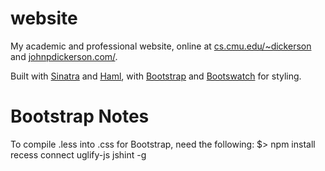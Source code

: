 website
=======

My academic and professional website, online at [cs.cmu.edu/~dickerson](http://www.cs.cmu.edu/~dickerson) and [johnpdickerson.com/](http://johnpdickerson.com/).

Built with [Sinatra](http://www.sinatrarb.com/) and [Haml](http://haml.info/), with [Bootstrap](http://getbootstrap.com/) and [Bootswatch](http://bootswatch.com/) for styling.

Bootstrap Notes
===============

To compile .less into .css for Bootstrap, need the following:
$> npm install recess connect uglify-js jshint -g


